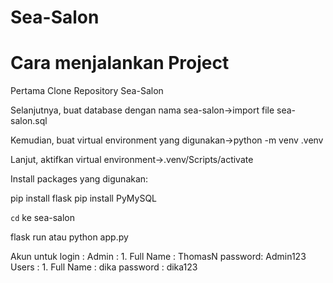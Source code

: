 # Sea-Salon

# Cara menjalankan Project

Pertama Clone Repository Sea-Salon

Selanjutnya, buat database dengan nama sea-salon->import file sea-salon.sql 

Kemudian, buat virtual environment yang digunakan->python -m venv .venv

Lanjut, aktifkan virtual environment->.venv/Scripts/activate

Install packages yang digunakan: <br/>

pip install flask
pip install PyMySQL

`cd` ke sea-salon

flask run atau python app.py

Akun untuk login :
Admin : 1. Full Name : ThomasN password: Admin123
Users : 1. Full Name : dika password : dika123
